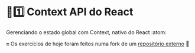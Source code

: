 # :sunrise::one: Context API do React

Gerenciando o estado global com Context, nativo do React :atom:

:on: Os exercícios de hoje foram feitos numa fork de um [repositório externo](https://github.com/KevinFraga/exercise-contextAPI-refactoring) :link:
